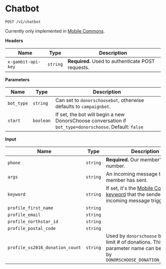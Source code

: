 # Chatbot

```
POST /v1/chatbot
```
Currently only implemented in [Mobile Commons](https://github.com/DoSomething/gambit/wiki/Chatbot#networking).

**Headers**

Name | Type | Description
--- | --- | ---
`x-gambit-api-key` | `string` | **Required.** Used to authenticate POST requests.

**Parameters**

Name | Type | Description
--- | --- | ---
`bot_type` | `string` | Can set to `donorschoosebot`, otherwise defaults to `campaignbot`.
`start` | `boolean` | If set, the bot will begin a new DonorsChoose conversation if `bot_type=donorschoose`. Default: `false`

**Input**

Name | Type | Description
--- | --- | ---
`phone` | `string` | **Required.** Our member's mobile number.
`args` | `string` | An incoming message the member has sent.
`keyword` | `string` | If set, it's the [Mobile Commons keyword](https://github.com/DoSomething/gambit/wiki/Chatbot#mdata) that the sender's incoming message triggered.
`profile_first_name` | `string` | 
`profile_email` | `string` | 
`profile_northstar_id` | `string` | 
`profile_postal_code` | `string` | 
`profile_ss2016_donation_count` | `string` | Used by `donorschoose` bots to limit # of donations. This parameter name can be changed by `DONORSCHOOSE_DONATION_FIELDNAME`
